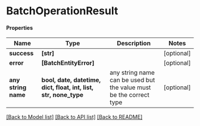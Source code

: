 # BatchOperationResult

#### Properties
Name | Type | Description | Notes
------------ | ------------- | ------------- | -------------
**success** | **[str]** |  | [optional] 
**error** | **[BatchEntityError]** |  | [optional] 
**any string name** | **bool, date, datetime, dict, float, int, list, str, none_type** | any string name can be used but the value must be the correct type | [optional]

[[Back to Model list]](../README.md#documentation-for-models) [[Back to API list]](../README.md#documentation-for-api-endpoints) [[Back to README]](../README.md)

